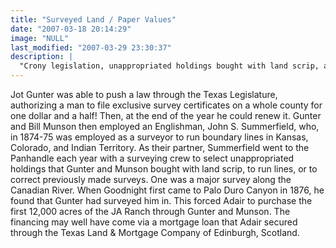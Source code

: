 ```yaml
---
title: "Surveyed Land / Paper Values"
date: "2007-03-18 20:14:29"
image: "NULL"
last_modified: "2007-03-29 23:30:37"
description: |
  "Crony legislation, unappropriated holdings bought with land scrip, and loan-fueled survey teams carved up Indian Country into the Almighty grids and lots that launched the great Cattle Empires."
---
```


Jot Gunter was able to push a law through the Texas Legislature, authorizing a man to file exclusive survey certificates on a whole county for one dollar and a half! Then, at the end of the year he could renew it. Gunter and Bill Munson then employed an Englishman, John S. Summerfield, who, in 1874-75 was employed as a surveyor to run boundary lines in Kansas, Colorado, and Indian Territory. As their partner, Summerfield went to the Panhandle each year with a surveying crew to select unappropriated holdings that Gunter and Munson bought with land scrip, to run lines, or to correct previously made surveys. One was a major survey along the Canadian River. When Goodnight first came to Palo Duro Canyon in 1876, he found that Gunter had surveyed him in. This forced Adair to purchase the first 12,000 acres of the JA Ranch through Gunter and Munson. The financing may well have come via a mortgage loan that Adair secured through the Texas Land & Mortgage Company of Edinburgh, Scotland.
